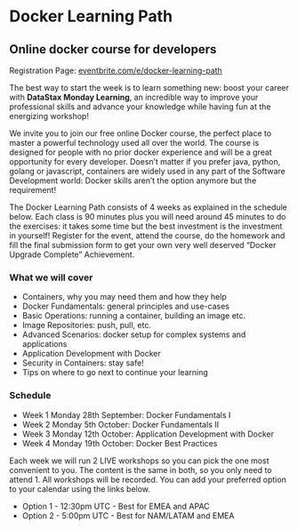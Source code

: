 # Docker Learning Path
## Online docker course for developers

Registration Page: [eventbrite.com/e/docker-learning-path](https://www.eventbrite.co.uk/e/docker-learning-path-containers-from-basics-to-best-practices-tickets-119787275967)

The best way to start the week is to learn something new: boost your career with **DataStax Monday Learning**, an incredible way to improve your professional skills and advance your knowledge while having fun at the energizing workshop!

We invite you to join our free online Docker course, the perfect place to master a powerful technology used all over the world. The course is designed for people with no prior docker experience and will be a great opportunity for every developer. Doesn’t matter if you prefer java, python, golang or javascript, containers are widely used in any part of the Software Development world: Docker skills aren’t the option anymore but the requirement!

The Docker Learning Path consists of 4 weeks as explained in the schedule below. Each class is 90 minutes plus you will need around 45 minutes to do the exercises: it takes some time but the best investment is the investment in yourself! Register for the event, attend the course, do the homework and fill the final submission form to get your own very well deserved “Docker Upgrade Complete” Achievement.

### What we will cover
* Containers, why you may need them and how they help
* Docker Fundamentals: general principles and use-cases
* Basic Operations: running a container, building an image etc.
* Image Repositories: push, pull, etc.
* Advanced Scenarios: docker setup for complex systems and applications
* Application Development with Docker
* Security in Containers: stay safe!
* Tips on where to go next to continue your learning

### Schedule
* Week 1 Monday 28th September: Docker Fundamentals I
* Week 2 Monday 5th October: Docker Fundamentals II
* Week 3 Monday 12th October: Application Development with Docker
* Week 4 Monday 19th October: Docker Best Practices

Each week we will run 2 LIVE workshops so you can pick the one most convenient to you. The content is the same in both, so you only need to attend 1. All workshops will be recorded. You can add your preferred option to your calendar using the links below.

* Option 1 - 12:30pm UTC - Best for EMEA and APAC
* Option 2 - 5:00pm UTC - Best for NAM/LATAM and EMEA
